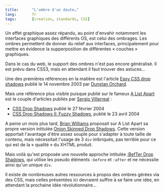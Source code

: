 ```yaml
---
title:      "L'ombre d'un doute…"
lang:       fr
tags:       [creation, standards, CSS]
---
```


Un effet graphique assez répandu, au point d'envahir notamment les interfaces graphiques des différents OS, est celui des ombrages. Les ombres permettent de donner du relief aux interfaces, principalement pour mettre en évidence la supperposition de différentes « couches » graphiques.

Dans le cas du web, le support des ombres n'est pas encore généralisé. Il est prévu dans CSS3, mais en attendant il faut trouver des astuces…

Une des premières références en la matière est l'article [Easy CSS drop shadows](http://1976design.com/blog/archive/2003/11/14/shadows/) publié le 14 novembre 2003 par [Dunstan Orchard](http://1976design.com/).

Mais une référence plus visible puisque publié sur le fameux [A List Apart](http://alistapart.com/) est le couple d'articles publiés par [Sergio Villarreal](http://overcaffeinated.net/) :

- [CSS Drop Shadows](http://alistapart.com/articles/cssdropshadows/) publié le 27 février 2004
- [CSS Drop Shadows II: Fuzzy Shadows](http://alistapart.com/articles/cssdrop2/), publié le 23 avril 2004

A peine un mois plus tard, [Brian Williams](http://alistapart.com/authors/brianwilliams/) proposait sur A List Apart sa propre version intitulée [Onion Skinned Drop Shadows](http://alistapart.com/articles/onionskin/). Cette version apportait l'avantage d'être assez souple pour s'adapter à toute taille de contenu, mais nécessitait l'usage de 3 `div` imbriqués, pas terrible pour ce qui est de la « qualité » du XHTML produit.

Mais voilà qu'est proposée une nouvelle approche intitulée [:BefTer Drop Shadows](http://www.hszk.bme.hu/~hj130/css/before_after/befter_dropshadow/index_nopos.html), qui utilise les pseudo éléments `:before` et `:after` et ne nécessite ainsi qu'un unique `div`.

Il existe de nombreuses autres ressources à propos des ombres gérées via des CSS, mais celles présentées ici devraient suffire à se faire une idée, en attendant la prochaine idée révolutionnaire…
